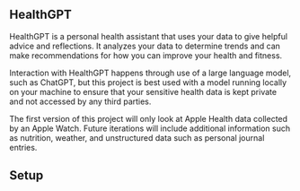 ## HealthGPT

HealthGPT is a personal health assistant that uses your data to give helpful advice and reflections. It analyzes your data to determine trends and can make recommendations for how you can improve your health and fitness.

Interaction with HealthGPT happens through use of a large language model, such as ChatGPT, but this project is best used with a model running locally on your machine to ensure that your sensitive health data is kept private and not accessed by any third parties.

The first version of this project will only look at Apple Health data collected by an Apple Watch. Future iterations will include additional information such as nutrition, weather, and unstructured data such as personal journal entries.

## Setup